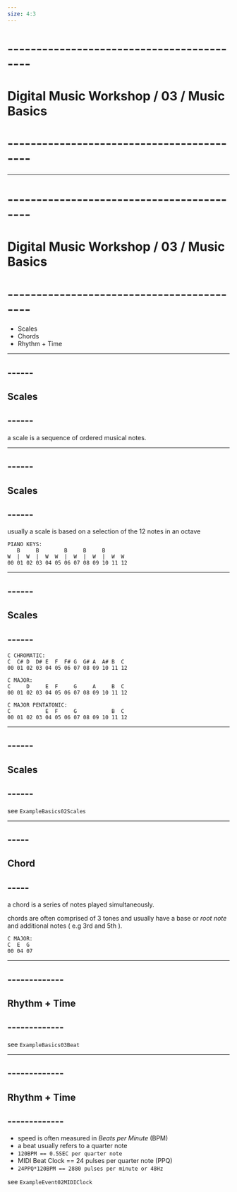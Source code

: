 ```yaml
---
size: 4:3
---
```


# \------------------------------------------
# Digital Music Workshop / 03 / Music Basics
# \------------------------------------------

---

# \------------------------------------------
# Digital Music Workshop / 03 / Music Basics
# \------------------------------------------

- Scales
- Chords
- Rhythm + Time

---

## \------
## Scales
## \------

a scale is a sequence of ordered musical notes. 

---

## \------
## Scales
## \------

usually a scale is based on a selection of the 12 notes in an octave 

    PIANO KEYS:
       B     B        B     B     B 
    W  |  W  |  W  W  |  W  |  W  |  W  W
    00 01 02 03 04 05 06 07 08 09 10 11 12

---

## \------
## Scales
## \------
    
    C CHROMATIC:
    C  C# D  D# E  F  F# G  G# A  A# B  C 
    00 01 02 03 04 05 06 07 08 09 10 11 12
    
    C MAJOR:
    C     D     E  F     G     A     B  C 
    00 01 02 03 04 05 06 07 08 09 10 11 12

    C MAJOR PENTATONIC:
    C           E  F     G           B  C 
    00 01 02 03 04 05 06 07 08 09 10 11 12

---

## \------
## Scales
## \------

see `ExampleBasics02Scales`

---

## \-----
## Chord
## \-----

a chord is a series of notes played simultaneously.

chords are often comprised of 3 tones and usually have a base or *root note* and additional notes ( e.g 3rd and 5th ).

    C MAJOR:
    C  E  G
    00 04 07
    
---

## \-------------
## Rhythm + Time
## \-------------

see `ExampleBasics03Beat`

---

## \-------------
## Rhythm + Time
## \-------------

- speed is often measured in *Beats per Minute* (BPM)
- a beat usually refers to a quarter note
- `120BPM == 0.5SEC per quarter note` 
- MIDI Beat Clock == 24 pulses per quarter note (PPQ)
- `24PPQ*120BPM == 2880 pulses per minute or 48Hz`

see `ExampleEvent02MIDIClock`
